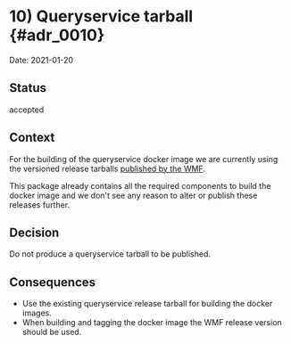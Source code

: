 # 10) Queryservice tarball {#adr_0010}

Date: 2021-01-20

## Status

accepted

## Context

For the building of the queryservice docker image we are currently using the versioned release tarballs [published by the WMF](https://archiva.wikimedia.org/repository/releases/org/wikidata/query/rdf/service).

This package already contains all the required components to build the docker image and we don't see any reason to alter or publish these releases further.

## Decision

Do not produce a queryservice tarball to be published.

## Consequences

- Use the existing queryservice release tarball for building the docker images.
- When building and tagging the docker image the WMF release version should be used.
